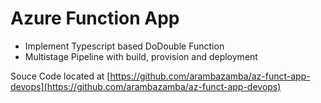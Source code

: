 # Azure Function App

- Implement Typescript based DoDouble Function
- Multistage Pipeline with build, provision and deployment

Souce Code located at [https://github.com/arambazamba/az-funct-app-devops](https://github.com/arambazamba/az-funct-app-devops)